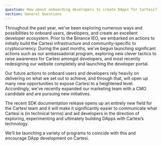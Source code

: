 ```yaml
---
question: How about onboarding developers to create DApps for Cartesi?
section: General Questions
---
```


Throughout the past year, we’ve been exploring numerous ways and possibilities to onboard users, developers, and create an excellent developer ecosystem. Prior to the Binance IEO, we embarked on actions to initially build the Cartesi infrastructure and community-specific to cryptocurrency. During the past months, we’ve begun launching significant actions such as our ambassadorial program, exploring new clever tactics to raise awareness for Cartesi amongst developers, and most recently redesigning our website completely and launching the developer portal.

Our future actions to onboard users and developers rely heavily on delivering on what we set out to achieve, and through that, will open up many new opportunities to expose Cartesi to a heightened level. Accordingly, we’ve recently expanded our marketing team with a CMO candidate and are pursuing new initiatives.

The recent SDK documentation release opens up an entirely new field for the Cartesi team and it will make it significantly easier to communicate what Cartesi is (in technical terms) and aid developers in the direction of exploring, experimenting and ultimately building DApps with Cartesi’s technology.

We’ll be launching a variety of programs to coincide with this and encourage DApp development on Cartesi.